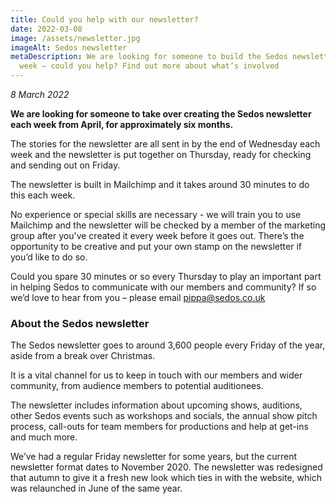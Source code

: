 ```yaml
---
title: Could you help with our newsletter?
date: 2022-03-08
image: /assets/newsletter.jpg
imageAlt: Sedos newsletter
metaDescription: We are looking for someone to build the Sedos newsletter each
  week – could you help? Find out more about what’s involved
---
```

*8 March 2022*

**We are looking for someone to take over creating the Sedos newsletter each week from April, for approximately six months.**

The stories for the newsletter are all sent in by the end of Wednesday each week and the newsletter is put together on Thursday, ready for checking and sending out on Friday.

The newsletter is built in Mailchimp and it takes around 30 minutes to do this each week.

No experience or special skills are necessary - we will train you to use Mailchimp and the newsletter will be checked by a member of the marketing group after you've created it every week before it goes out. There’s the opportunity to be creative and put your own stamp on the newsletter if you’d like to do so. 

Could you spare 30 minutes or so every Thursday to play an important part in helping Sedos to communicate with our members and community? If so we’d love to hear from you – please email [pippa@sedos.co.uk](mailto:pippa@sedos.co.uk)

### About the Sedos newsletter

The Sedos newsletter goes to around 3,600 people every Friday of the year, aside from a break over Christmas.

It is a vital channel for us to keep in touch with our members and wider community, from audience members to potential auditionees. 

The newsletter includes information about upcoming shows, auditions, other Sedos events such as workshops and socials, the annual show pitch process, call-outs for team members for productions and help at get-ins and much more.

We’ve had a regular Friday newsletter for some years, but the current newsletter format dates to November 2020. The newsletter was redesigned that autumn to give it a fresh new look which ties in with the website, which was relaunched in June of the same year.